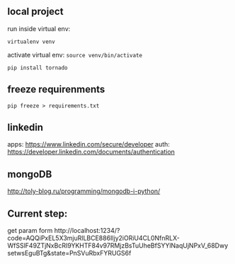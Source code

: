 local project
-------------

run inside virtual env:

```virtualenv venv```

activate virtual env:
```source venv/bin/activate```

```pip install tornado```

freeze requirenments
--------------------

```pip freeze > requirements.txt```

linkedin
--------

apps: https://www.linkedin.com/secure/developer auth: https://developer.linkedin.com/documents/authentication

mongoDB
----
http://toly-blog.ru/programming/mongodb-i-python/

Current step:
---
get param form http://localhost:1234/?code=AQQiPxEL5X3mjuRlLBCE886Iljy2iORiU4CL0NfnRLX-WfSSlF49ZTjNxBcRI9YKHTF84v97RMjzBsTuUheBfSYYlNaqUjNPxV_68DwysetwsEguBTg&state=PnSVuRbxFYRUGS6f
